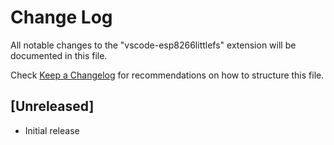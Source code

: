 # Change Log

All notable changes to the "vscode-esp8266littlefs" extension will be documented in this file.

Check [Keep a Changelog](http://keepachangelog.com/) for recommendations on how to structure this file.

## [Unreleased]

- Initial release